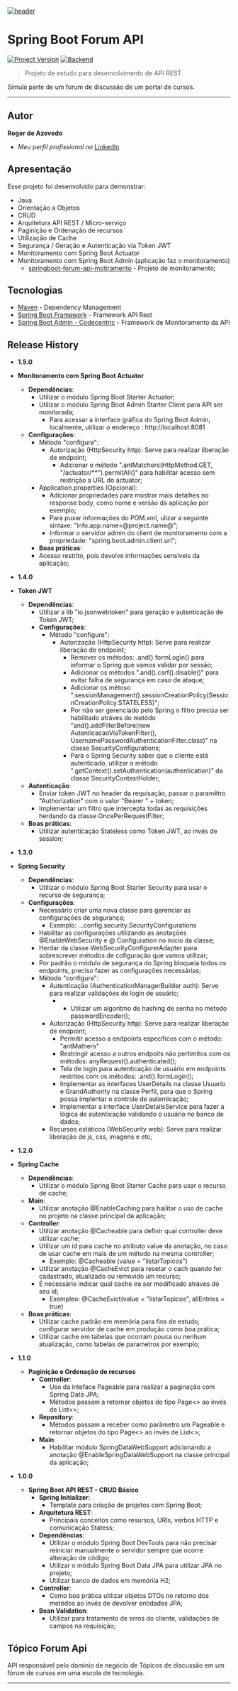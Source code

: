 [![header][header-url]][header-link]

# Spring Boot Forum API
[![Project Version][version-image]][version-url]
[![Backend][Backend-image]][Backend-url]

> Projeto de estudo para desenvolvimento de API REST.

Simula parte de um forum de discussão de um portal de cursos.

---
## Autor

**Roger de Azevedo** 

* *Meu perfil profissional no* [LinkedIn][linkedin-url]

## Apresentação

Esse projeto foi desenvolvido para demonstrar:

* Java 
* Orientação a Objetos
* CRUD
* Arquitetura API REST / Micro-serviço
* Paginição e Ordenação de recursos
* Utilização de Cache
* Segurança / Geração e Autenticação via Token JWT
* Monitoramento com Spring Boot Actuator 
* Monitoramento com Spring Boot Admin (aplicação faz o monitoramento)
  * [springboot-forum-api-motiramento](https://github.com/rogerfdeazevedo/springboot-forum-api-motiramento) - Projeto de monitoramento;


## Tecnologias

* [Maven](https://maven.org/) - Dependency Management
* [Spring Boot Framework](https://https://start.spring.io/) - Framework API Rest
* [Spring Boot Admin - Codecentric](https://github.com/codecentric/spring-boot-admin) - Framework de Monitoramento da API

## Release History

* **1.5.0**
* **Monitoramento com Spring Boot Actuator**
  * **Dependências**:
    * Utilizar o módulo Spring Boot Starter Actuator;
    * Utilizar o módulo Spring Boot Admin Starter Client para API ser monitorada;
      * Para acessar a interface gráfica do Spring Boot Admin, localmente, utilizar o endereço : http://localhost:8081
  * **Configurações**:
    * Método "configure":
      * Autorização (HttpSecurity http): Serve para realizar liberação de endpoint;
        * Adicionar o método ".antMatchers(HttpMethod.GET, "/actuator/**").permitAll()" para habilitar acesso sem restrição a URL do actuator;
    * Application.properties (Opcional):
      * Adicionar propriedades para mostrar mais detalhes no response body, como nome e versão da aplicação por exemplo;
      * Para puxar informações do POM.xml, ulizar a seguinte sintaxe: "info.app.name=@project.name@";
      * Informar o servidor admin do client de monitoramento com a propriedade: "spring.boot.admin.client.url";
    * **Boas práticas**:
    * Acesso restrito, pois devolve informações sensiveis da aplicação;
    

    

* **1.4.0**
* **Token JWT**
  * **Dependências**:
    * Utilizar a lib "io.jsonwebtoken" para geração e autenticação de Token JWT;
    * **Configurações**:
      * Método "configure":        
        * Autorização (HttpSecurity http): Serve para realizar liberação de endpoint;  
          * Remover os métodos: .and().formLogin() para informar o Spring que vamos validar por sessão;
          * Adicionar os métodos ".and().csrf().disable()" para evitar falha de segurança em caso de ataque;
          * Adicionar os métoso ".sessionManagement().sessionCreationPolicy(SessionCreationPolicy.STATELESS)";
          * Por não ser gerenciado pelo Spring o filtro precisa ser habilitado atráves do metódo "and().addFilterBefore(new AutenticacaoViaTokenFilter(), UsernamePasswordAuthenticationFilter.class)" na classe SecurityConfigurations;
          * Para o Spring Security saber que o cliente está autenticado, utilizar o método ".getContext().setAuthentication(authentication)" da classe SecurityContextHolder;          
  * **Autenticação**:
    * Enviar token JWT no header da requisação, passar o paramêtro "Authorization" com o valor "Bearer " + token;
    * Implementar um filtro que intercepta todas as requisições herdando da classe OncePerRequestFilter;    
  * **Boas práticas**:
    * Utilizar autenticação Stateless como Token JWT, ao invés de session;


* **1.3.0**
* **Spring Security**
  * **Dependências**:
    * Utilizar o módulo Spring Boot Starter Security para usar o recurso de segurança;
  * **Configurações**:
    * Necessário criar uma nova classe para gerenciar as configurações de segurança;
      * Exemplo: ...config.security.SecurityConfigurations
    * Habilitar as configurações utilizando as anotações @EnableWebSecurity e @ Configuration no inicio da classe;
    * Herdar da classe WebSecurityConfigurerAdapter para sobrescrever métodos de cofiguração que vamos utilizar;
    * Por padrão o módulo de segurança do Spring bloqueia todos os endpoints, preciso fazer as configurações necessárias;
    * Método "configure": 
      * Autenticação (AuthenticationManagerBuilder auth): Serve para realizar validações de login de usuário;
        * * Utilizar um algoritmo de hashing de senha no método passwordEncoder();
      * Autorização (HttpSecurity http): Serve para realizar liberação de endpoint;
        * Permitir acesso a endpoints específicos com o método: "antMathers"
        * Restringir acesso a outros endpoits não pertimitos com os métodos: anyRequest().authenticated();
        * Tela de login para autenticação de usuário em endpoints restritos com os métodos: .and().formLogin();
        * Implementar as interfaces UserDetails na classe Usuario e GrandAuthority na classe Perfil, para que o Spring possa implentar o controle de autenticação;
        * Implementar a interface UserDetailsService para fazer a lógica de autenticação validando o usuário no banco de dados;        
      * Recursos estáticos (WebSecurity web): Serve para realizar liberação de js, css, imagens e etc;

* **1.2.0** 
* **Spring Cache**
  * **Dependências**:
      * Utilizar o módulo Spring Boot Starter Cache para usar o recurso de cache;      
  * **Main**:
    * Utilizar anotação @EnableCaching para hailitar o uso de cache no projeto na classe principal da aplicação;
  * **Controller**:
    * Utilizar anotação @Cacheable para definir qual controller deve utilizar cache;
    * Utilizar um id para cache no atributo value da anotação, no caso de usar cache em mais de um método na mesma controller;
      * Exemplo: @Cacheable (value = "listarTopicos")
    * Utilizar anotação @CacheEvict para resetar o cach quando for cadastrado, atualizado  ou removido um recurso;
    * É necessário indicar qual cache ira ser modificado atráves do seu id;
      * Exempleo: @CacheEvict(value = "listarTopicos", allEntries = true)
  * **Boas práticas**:
    * Utilizar cache padrão em memória para fins de estudo, configurar servidor de cache em produção como boa prática;
    * Utilizar cache em tabelas que ocorram pouca ou nenhum atualização, como tabelas de parametros por exemplo;

* **1.1.0**
  * **Paginição e Ordenação de recursos**
    * **Controller**: 
      * Uso da inteface Pageable para realizar a paginação com Spring Data JPA;
      * Métodos passam a retornar objetos do tipo Page<> ao invés de List<>;
    * **Repository**: 
      * Métodos passam a receber como parâmetro um Pageable e retornar objetos do tipo Page<> ao invés de List<>;
    * **Main**: 
      * Habilitar módulo SpringDataWebSupport adicionando a anotação @EnableSpringDataWebSupport na classe principal da aplicação;

* **1.0.0**
    * **Spring Boot API REST - CRUD Básico**
      * **Spring Initializer**: 
        * Template para criação de projetos com Spring Boot;
      * **Arquitetura REST**: 
        * Principais conceitos como resursos, URIs, verbos HTTP e comunicação Statess;     
      * **Dependências**: 
        * Utilizar o módulo Spring Boot DevTools para não precisar reiniciar manualmente o servidor sempre que ocorre alteração de código;
        * Utilizar o módulo Spring Boot Data JPA para utilizar JPA no projeto;
        * Utilizar banco de dados em memóriia H2;
      * **Controller**: 
        * Como boa prática utilizar objetos DTOs no retorno dos metódos ao invés de devolver entidades JPA;
      * **Bean Validation**: 
        * Utilizar para tratamento de erros do cliente, validações de campos na requisição;
   
      

## Tópico Forum Api

API responsável pelo dominio de negócio de Tópicos de discussão em um fórum de cursos em uma escola de tecnologia. 



---



<!-- Markdown link & img dfn's -->

[header-url]: github-template.png
[header-link]: https://github.com/alexandrerosseto

[repository-url]: https://github.com/alexandrerosseto/wbshopping

[cloud-provider-url]: https://wbshopping.herokuapp.com

[linkedin-url]: https://www.linkedin.com/in/alexandrerosseto

[wiki]: https://github.com/yourname/yourproject/wiki

[version-image]: https://img.shields.io/badge/Version-1.5.0-brightgreen?style=for-the-badge&logo=appveyor
[version-url]: https://img.shields.io/badge/version-1.5.0-green
[Backend-image]: https://img.shields.io/badge/Backend-Java%2011-important?style=for-the-badge
[Backend-url]: https://img.shields.io/badge/Backend-Java%2011-important?style=for-the-badge